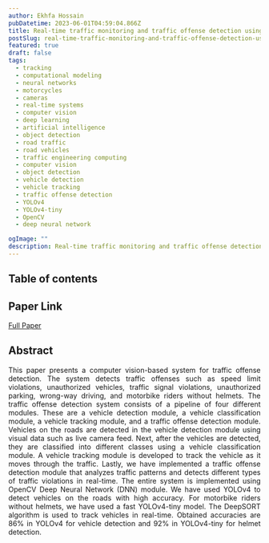 ```yaml
---
author: Ekhfa Hossain
pubDatetime: 2023-06-01T04:59:04.866Z
title: Real-time traffic monitoring and traffic offense detection using YOLOv4 and OpenCV DNN
postSlug: real-time-traffic-monitoring-and-traffic-offense-detection-using-YOLOv4-and-OpenCV-DNN
featured: true
draft: false
tags:
  - tracking
  - computational modeling
  - neural networks
  - motorcycles
  - cameras
  - real-time systems
  - computer vision
  - deep learning
  - artificial intelligence
  - object detection
  - road traffic
  - road vehicles
  - traffic engineering computing
  - computer vision
  - object detection
  - vehicle detection
  - vehicle tracking
  - traffic offense detection
  - YOLOv4
  - YOLOv4-tiny
  - OpenCV
  - deep neural network

ogImage: ""
description: Real-time traffic monitoring and traffic offense detection using YOLOv4 and OpenCV DNN
---
```


## Table of contents

## Paper Link

[Full Paper](https://ieeexplore.ieee.org/document/9707406)

## Abstract

<p style='text-align: justify;'>
This paper presents a computer vision-based system for traffic offense detection. The system detects traffic offenses such as speed limit violations, unauthorized vehicles, traffic signal violations, unauthorized parking, wrong-way driving, and motorbike riders without helmets. The traffic offense detection system consists of a pipeline of four different modules. These are a vehicle detection module, a vehicle classification module, a vehicle tracking module, and a traffic offense detection module. Vehicles on the roads are detected in the vehicle detection module using visual data such as live camera feed. Next, after the vehicles are detected, they are classified into different classes using a vehicle classification module. A vehicle tracking module is developed to track the vehicle as it moves through the traffic. Lastly, we have implemented a traffic offense detection module that analyzes traffic patterns and detects different types of traffic violations in real-time. The entire system is implemented using OpenCV Deep Neural Network (DNN) module. We have used YOLOv4 to detect vehicles on the roads with high accuracy. For motorbike riders without helmets, we have used a fast YOLOv4-tiny model. The DeepSORT algorithm is used to track vehicles in real-time. Obtained accuracies are 86% in YOLOv4 for vehicle detection and 92% in YOLOv4-tiny for helmet detection.
</p>
